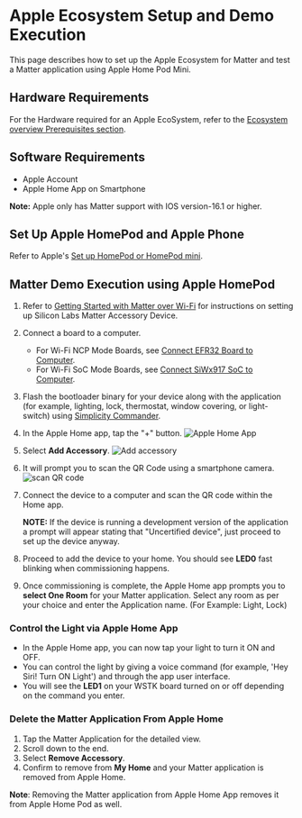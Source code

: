 # Apple Ecosystem Setup and Demo Execution

This page describes how to set up the Apple Ecosystem for Matter and test a Matter application using Apple Home Pod Mini.

## Hardware Requirements

For the Hardware required for an Apple EcoSystem, refer to the [Ecosystem overview Prerequisites section](./index#prerequisites).

## Software Requirements

- Apple Account
- Apple Home App on Smartphone

**Note:** Apple only has Matter support with IOS version-16.1 or higher.

## Set Up Apple HomePod and Apple Phone

Refer to Apple's [Set up HomePod or HomePod mini](https://support.apple.com/en-in/HT208241).

## Matter Demo Execution using Apple HomePod

1. Refer to [Getting Started with Matter over Wi-Fi](/matter/<docspace-docleaf-version>/matter-wifi-getting-started-example) for instructions on setting up Silicon Labs Matter Accessory Device.

2. Connect a board to a computer.

   - For Wi-Fi NCP Mode Boards, see [Connect EFR32 Board to Computer](/matter/<docspace-docleaf-version>/matter-wifi-getting-started-example/getting-started-efx32-ncp#connect-the-boards-to-a-computer).
   - For Wi-Fi SoC Mode Boards, see [Connect SiWx917 SoC to Computer](/matter/<docspace-docleaf-version>/matter-wifi-getting-started-example/getting-started-with-soc#connect-siwx917-soc-to-computer).

3. Flash the bootloader binary for your device along with the application (for example, lighting, lock, thermostat, window covering, or light-switch) using [Simplicity Commander](/matter/<docspace-docleaf-version>/matter-wifi-run-demo/flashing-using-commander).

4. In the Apple Home app, tap the "+" button.
   ![Apple Home App](./images/apple-home-app.png?width=40%&height=40%)

5. Select **Add Accessory**.
   ![Add accessory](./images/apple-home-app-add-accessory.png?width=40%&height=40%)

6. It will prompt you to scan the QR Code using a smartphone camera.
   ![scan QR code](./images/apple-home-app-scan-qr-code.png?width=40%&height=40%)

7. Connect the device to a computer and scan the QR code within the Home app.

   **NOTE:** If the device is running a development version of the application a prompt will appear stating that "Uncertified device", just proceed to set up the device anyway.

8. Proceed to add the device to your home. You should see **LED0** fast blinking when commissioning happens.

9. Once commissioning is complete, the Apple Home app prompts you to **select One Room** for your Matter application. Select any room as per your choice and enter the Application name. (For Example: Light, Lock)

### Control the Light via Apple Home App

- In the Apple Home app, you can now tap your light to turn it ON and OFF.
- You can control the light by giving a voice command (for example, 'Hey Siri! Turn ON Light') and through the app user interface.
- You will see the **LED1** on your WSTK board turned on or off depending on the command you enter.

### Delete the Matter Application From Apple Home

1. Tap the Matter Application for the detailed view.
2. Scroll down to the end.
3. Select **Remove Accessory**.
4. Confirm to remove from **My Home** and your Matter application is removed from Apple Home.

**Note**: Removing the Matter application from Apple Home App removes it from Apple Home Pod as well.
